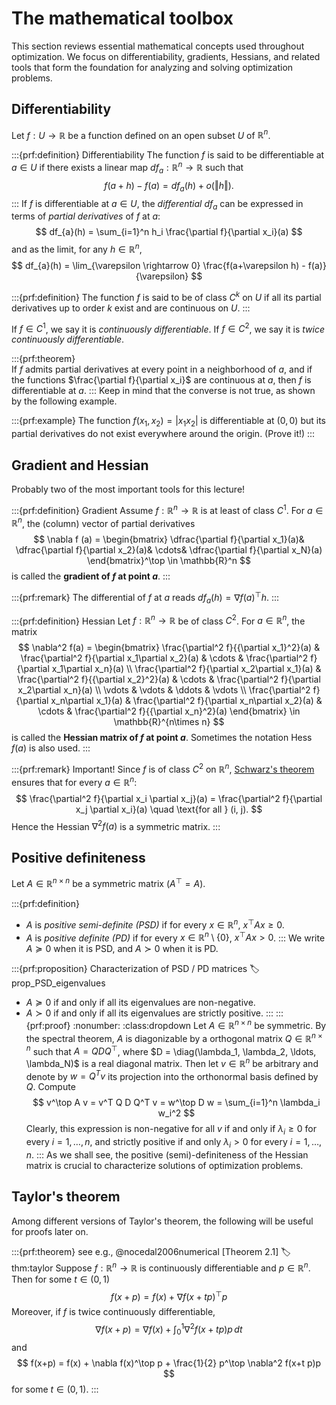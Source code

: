 # The mathematical toolbox
This section reviews essential mathematical concepts used throughout optimization. We focus on differentiability, gradients, Hessians, and related tools that form the foundation for analyzing and solving optimization problems.
## Differentiability 

Let $f: U \to \mathbb{R}$ be a function defined on an open subset $U$ of $\mathbb{R}^n$.

:::{prf:definition} Differentiability
The function $f$ is said to be differentiable at $a \in U$ if there exists a linear map $df_{a}: \mathbb{R}^n \rightarrow \mathbb{R}$ such that
$$
f(a+h) - f(a) = df_{a}(h) + o(\Vert h \Vert).
$$
:::
If $f$ is differentiable at $a \in U$, the *differential* $df_{a}$ can be expressed in terms of *partial derivatives* of $f$ at $a$:
$$
df_{a}(h) = \sum_{i=1}^n  h_i \frac{\partial f}{\partial x_i}(a)
$$
and as the limit, for any $h \in \mathbb{R}^n$,
$$
df_{a}(h) = \lim_{\varepsilon \rightarrow 0} \frac{f(a+\varepsilon h) - f(a)}{\varepsilon}
$$

:::{prf:definition}
The function $f$ is said to be of class $C^k$ on $U$ if all its partial derivatives up to order $k$ exist and are continuous on $U$.
:::

If $f \in C^1$, we say it is *continuously differentiable*. If $f\in C^2$, we say it is *twice continuously differentiable*. 

:::{prf:theorem}  
If $f$ admits partial derivatives at every point in a neighborhood of $a$, and if the functions $\frac{\partial f}{\partial x_i}$ are continuous at $a$, then $f$ is differentiable at $a$.
:::
Keep in mind that the converse is not true, as shown by the following example.

:::{prf:example}
The function $f(x_1, x_2) = |x_1 x_2|$ is differentiable at $(0, 0)$ but its partial derivatives do not exist everywhere around the origin. (Prove it!)
:::


## Gradient and Hessian
Probably two of the most important tools for this lecture! 

:::{prf:definition} Gradient
Assume $f:\mathbb{R}^n \rightarrow \mathbb{R}$ is at least of class $C^1$.
For $a \in \mathbb{R}^n$, the (column) vector of partial derivatives
$$
\nabla f (a) = \begin{bmatrix}
    \dfrac{\partial f}{\partial x_1}(a)&
    \dfrac{\partial f}{\partial x_2}(a)&
    \cdots&
    \dfrac{\partial f}{\partial x_N}(a)
\end{bmatrix}^\top
\in \mathbb{R}^n
$$
is called the **gradient of $f$ at point $a$**.
::: 

:::{prf:remark} 
The differential of $f$ at $a$ reads $df_{a}(h) = \nabla f(a)^\top h$.
:::


:::{prf:definition} Hessian
Let $f: \mathbb{R}^n \rightarrow \mathbb{R}$ be of class $C^2$.
For $a \in \mathbb{R}^n$, the matrix
$$
\nabla^2 f(a) = \begin{bmatrix}
    \frac{\partial^2 f}{{\partial x_1}^2}(a) & \frac{\partial^2 f}{\partial x_1\partial x_2}(a) & \cdots & \frac{\partial^2 f}{\partial x_1\partial x_n}(a) \\
    \frac{\partial^2 f}{\partial x_2\partial x_1}(a) & \frac{\partial^2 f}{{\partial x_2}^2}(a) & \cdots & \frac{\partial^2 f}{\partial x_2\partial x_n}(a) \\
    \vdots & \vdots & \ddots & \vdots \\
    \frac{\partial^2 f}{\partial x_n\partial x_1}(a) & \frac{\partial^2 f}{\partial x_n\partial x_2}(a) & \cdots & \frac{\partial^2 f}{{\partial x_n}^2}(a)
\end{bmatrix} \in \mathbb{R}^{n\times n}
$$
is called the **Hessian matrix of $f$ at point $a$**. Sometimes the notation $\mathsf{Hess}\,f (a)$ is also used. 
:::

:::{prf:remark} Important!
Since $f$ is of class $C^2$ on $\mathbb{R}^n$, [Schwarz's theorem](https://en.wikipedia.org/wiki/Symmetry_of_second_derivatives) ensures that for every $a \in \mathbb{R}^n$:
$$
\frac{\partial^2 f}{\partial x_i \partial x_j}(a) = \frac{\partial^2 f}{\partial x_j \partial x_i}(a) \quad \text{for all } (i, j).
$$
Hence the Hessian $\nabla^2 f(a)$ is a symmetric matrix.
:::

## Positive definiteness

Let $A \in \mathbb{R}^{n\times n}$ be a symmetric matrix ($A^\top = A$).

:::{prf:definition}
- $A$ is *positive semi-definite (PSD)* if for every $x \in \mathbb{R}^n$, $x^\top A x \geq 0$.
- $A$ is *positive definite (PD)* if for every $x \in \mathbb{R}^n \setminus \lbrace 0\rbrace$, $x^\top A x > 0$.
:::
We write $A \succeq 0$ when it is PSD, and $A \succ 0$ when it is PD.


:::{prf:proposition} Characterization of PSD / PD matrices
:label:prop_PSD_eigenvalues
- $A \succeq 0$ if and only if all its eigenvalues are non-negative.
- $A \succ 0$ if and only if all its eigenvalues are strictly positive.
:::
:::{prf:proof}
:nonumber:
:class:dropdown
  Let $A \in \mathbb{R}^{n\times n}$ be symmetric. By the spectral theorem, $A$ is diagonizable by a orthogonal matrix $Q\in \mathbb{R}^{n\times n}$ such that $A = Q D  Q^\top$, where $D = \diag(\lambda_1, \lambda_2, \ldots, \lambda_N)$ is a real diagonal matrix.
  Then let $v \in \mathbb{R}^n$ be arbitrary and denote by $w = Q^T v$ its projection into the orthonormal basis defined by $Q$. Compute
  $$
  v^\top A v = v^T Q D Q^T v = w^\top D w = \sum_{i=1}^n \lambda_i w_i^2
  $$
  Clearly, this expression is non-negative for all $v$ if and only if $\lambda_i \geq 0$ for  every $i=1, \ldots, n$, and strictly positive if and only $\lambda_i > 0$ for every $i=1, \ldots, n$. 
:::
As we shall see, the positive (semi)-definiteness of the Hessian matrix is crucial to characterize solutions of optimization problems.


## Taylor's theorem

Among different versions of Taylor's theorem, the following will be useful for proofs later on.

:::{prf:theorem} see e.g.,  @nocedal2006numerical [Theorem 2.1]
:label: thm:taylor
Suppose $f:\mathbb{R}^n\rightarrow \mathbb{R}$ is continuously differentiable and $p\in \mathbb{R}^n$. Then for some $t\in (0,1)$
$$
f(x+p) = f(x) + \nabla f(x + t p)^\top p
$$
Moreover, if $f$ is twice continuously differentiable,
$$
\nabla f(x+ p) = \nabla f(x) + \int_0^1 \nabla^2 f(x + t p) p \,dt
$$
and
$$
f(x+p) = f(x) + \nabla f(x)^\top p + \frac{1}{2} p^\top \nabla^2 f(x+t p)p
$$
for some $t \in (0, 1)$.
:::